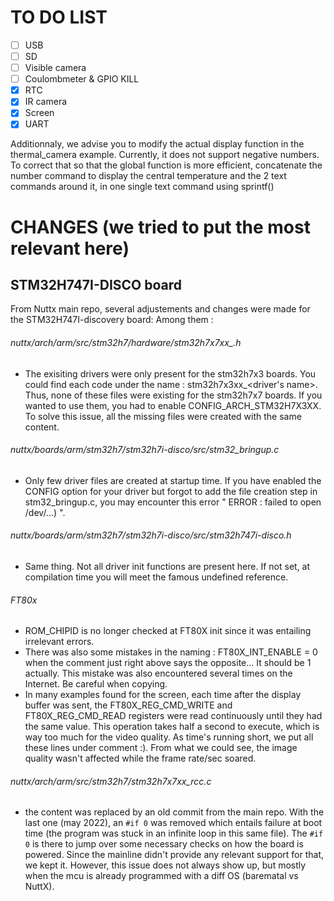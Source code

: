# TO DO LIST
- [ ] USB
- [ ] SD
- [ ] Visible camera
- [ ] Coulombmeter & GPIO KILL
- [x] RTC
- [x] IR camera
- [x] Screen
- [x]  UART

Additionnaly, we advise you to modify the actual display function in the thermal_camera example. Currently, it does not support negative numbers. To correct that so that the global function is more efficient, concatenate the number command to display the central temperature and the 2 text commands around it, in one single text command using sprintf()

# CHANGES   (we tried to put the most relevant here)

## STM32H747I-DISCO board
From Nuttx main repo, several adjustements and changes were made for the STM32H747I-discovery board:
Among them :

###### nuttx/arch/arm/src/stm32h7/hardware/stm32h7x7xx_<driver>.h 
- The exisiting drivers were only present for the stm32h7x3 boards. You could find each code under the name : stm32h7x3xx_<driver's name>. Thus, none of these files were existing for the stm32h7x7 boards. If you wanted to use them, you had to enable CONFIG_ARCH_STM32H7X3XX. To solve this issue, all the missing files were created with the same content.

###### nuttx/boards/arm/stm32h7/stm32h7i-disco/src/stm32_bringup.c
- Only few driver files are created at startup time. If you have enabled the CONFIG option for your driver but forgot to add the file creation step in stm32_bringup.c, you may encounter this error " ERROR : failed to open /dev/...) ".

###### nuttx/boards/arm/stm32h7/stm32h7i-disco/src/stm32h747i-disco.h
- Same thing. Not all driver init functions are present here. If not set, at compilation time you will meet the famous undefined reference.

###### FT80x
- ROM_CHIPID is no longer checked at FT80X init since it was entailing irrelevant errors. 
- There was also some mistakes in the naming : FT80X_INT_ENABLE = 0 when the comment just right above says the opposite... It should be 1 actually. This mistake was also encountered several times on the Internet. Be careful when copying.
- In many examples found for the screen, each time after the display buffer was sent, the  FT80X_REG_CMD_WRITE and FT80X_REG_CMD_READ registers were read continuously until they had the same value. This operation takes half a second to execute, which is way too much for the video quality. As time's running short, we put all these lines under comment :). From what we could see, the image quality wasn't affected while the frame rate/sec soared.

###### nuttx/arch/arm/src/stm32h7/stm32h7x7xx_rcc.c
- the content was replaced by an old commit from the main repo. With the last one (may 2022), an ``` #if 0 ``` was removed which entails failure at boot time (the program was stuck in an infinite loop in this same file). The ``` #if 0 ``` is there to jump over some necessary checks on how the board is powered. Since the mainline didn't provide any relevant support for that, we kept it. However, this issue does not always show up, but mostly when the mcu is already programmed with a diff OS (barematal vs NuttX).





